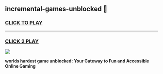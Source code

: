 
## incremental-games-unblocked 👋
<h3>
<a href="https://premium.freeplayer.one?title=incremental-games-unblocked&ref=14F">CLICK TO PLAY</a></h3>
<hr>

<h3>
<a href="https://premium.freeplayer.one?title=incremental-games-unblocked&ref=14F">CLICK 2 PLAY</a>
  
</h3>

<a href="https://premium.freeplayer.one?title=incremental-games-unblocked&ref=12F/"><img src="https://clearcache.store/games.png"></a>


**worlds hardest game unblocked: Your Gateway to Fun and Accessible Online Gaming**
